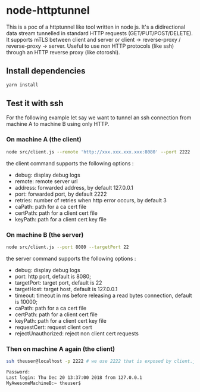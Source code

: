 # node-httptunnel

This is a poc of a httptunnel like tool written in node js. It's a didirectional data stream tunnelled in standard HTTP requests (GET/PUT/POST/DELETE).
It supports mTLS between client and server or client -> reverse-proxy / reverse-proxy -> server. Useful to use non HTTP protocols (like ssh) through an HTTP reverse proxy (like otoroshi).

## Install dependencies

```sh
yarn install
```

## Test it with ssh

For the following example let say we want to tunnel an ssh connection from machine A to machine B using only HTTP.

### On machine A (the client)

```sh
node src/client.js --remote 'http://xxx.xxx.xxx.xxx:8080' --port 2222
```

the client command supports the following options :

* debug: display debug logs
* remote: remote server url
* address: forwarded address, by default 127.0.0.1
* port: forwarded port, by default 2222
* retries: number of retries when http error occurs, by default 3
* caPath: path for a ca cert file
* certPath: path for a client cert file
* keyPath: path for a client cert key file

### On machine B (the server)

```sh
node src/client.js --port 8080 --targetPort 22
```

the server command supports the following options :

* debug: display debug logs
* port: http port, default is 8080;
* targetPort: target port, default is 22
* targetHost: target host, default is 127.0.0.1
* timeout: timeout in ms before releasing a read bytes connection, default is 10000;
* caPath: path for a ca cert file
* certPath: path for a client cert file
* keyPath: path for a client cert key file
* requestCert: request client cert
* rejectUnauthorized: reject non client cert requests

### Then on machine A again (the client)

```sh
ssh theuser@localhost -p 2222 # we use 2222 that is exposed by client.js

Password:
Last login: Thu Dec 20 13:37:00 2018 from 127.0.0.1
MyAwesomeMachineB:~ theuser$
```
